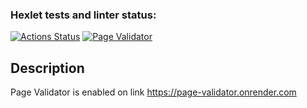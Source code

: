### Hexlet tests and linter status:
[![Actions Status](https://github.com/VictorGotsenko/java-project-72/actions/workflows/hexlet-check.yml/badge.svg)](https://github.com/VictorGotsenko/java-project-72/actions)
[![Page Validator](https://github.com/VictorGotsenko/java-project-72/actions/workflows/JavaCI.yml/badge.svg)](https://github.com/VictorGotsenko/java-project-72/actions/workflows/JavaCI.yml)
## Description
Page Validator is enabled on link https://page-validator.onrender.com
